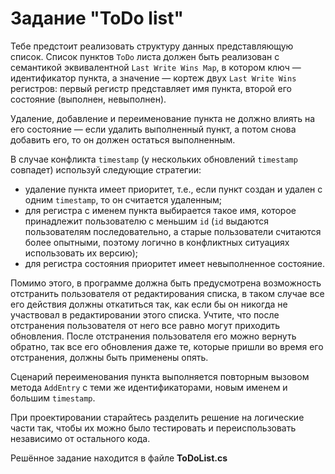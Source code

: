 # Задание "ToDo list"
 Тебе предстоит реализовать структуру данных представляющую список.
 Список пунктов `ToDo` листа должен быть реализован с семантикой эквивалентной `Last Write Wins Map`,
 в котором ключ — идентификатор пункта, а значение — кортеж двух `Last Write Wins` регистров:
 первый регистр представляет имя пункта, второй его состояние (выполнен, невыполнен).
 
 Удаление, добавление и переименование пункта не должно влиять на его состояние — если удалить выполненный пункт,
 а потом снова добавить его, то он должен остаться выполненным.
 
 В случае конфликта `timestamp` (у нескольких обновлений `timestamp` совпадет) используй следующие стратегии:
- удаление пункта имеет приоритет, т.е., если пункт создан и удален с одним `timestamp`, то он считается удаленным;
- для регистра с именем пункта выбирается такое имя, которое принадлежит пользователю с меньшим `id`
(`id` выдаются пользователям последовательно, а старые пользователи считаются более опытными,
поэтому логично в конфликтных ситуациях использовать их версию);
- для регистра состояния приоритет имеет невыполненное состояние.

Помимо этого, в программе должна быть предусмотрена возможность отстранить пользователя от редактирования списка,
в таком случае все его действия должны откатиться так, как если бы он никогда не участвовал в редактировании этого списка.
Учтите, что после отстранения пользователя от него все равно могут приходить обновления.
После отстранения пользователя его можно вернуть обратно, так все его обновления даже те,
которые пришли во время его отстранения, должны быть применены опять.

Сценарий переименования пункта выполняется повторным вызовом метода `AddEntry` с теми же идентификаторами,
новым именем и большим `timestamp`.

При проектировании старайтесь разделить решение на логические части так, чтобы их можно было тестировать и
переиспользовать независимо от остального кода.

Решённое задание находится в файле **ToDoList.cs**
